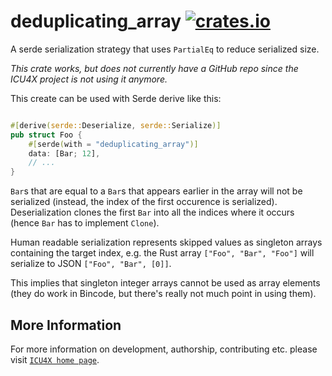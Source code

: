 # deduplicating_array [![crates.io](https://img.shields.io/crates/v/deduplicating_array)](https://crates.io/crates/deduplicating_array)

<!-- cargo-rdme start -->

A serde serialization strategy that uses `PartialEq` to reduce serialized size.

*This crate works, but does not currently have a GitHub repo since the ICU4X project
is not using it anymore.*

This create can be used with Serde derive like this:

```rust

#[derive(serde::Deserialize, serde::Serialize)]
pub struct Foo {
    #[serde(with = "deduplicating_array")]
    data: [Bar; 12],
    // ...
}
```

`Bar`s that are equal to a `Bar`s that appears earlier in the array will not be serialized
(instead, the index of the first occurence is serialized). Deserialization clones the first
`Bar` into all the indices where it occurs (hence `Bar` has to implement `Clone`).

Human readable serialization represents skipped values as singleton arrays containing the
target index, e.g. the Rust array `["Foo", "Bar", "Foo"]` will serialize to JSON `["Foo", "Bar", [0]]`.

This implies that singleton integer arrays cannot be used as array elements (they do work in Bincode,
but there's really not much point in using them).

<!-- cargo-rdme end -->

## More Information

For more information on development, authorship, contributing etc. please visit [`ICU4X home page`](https://github.com/unicode-org/icu4x).
